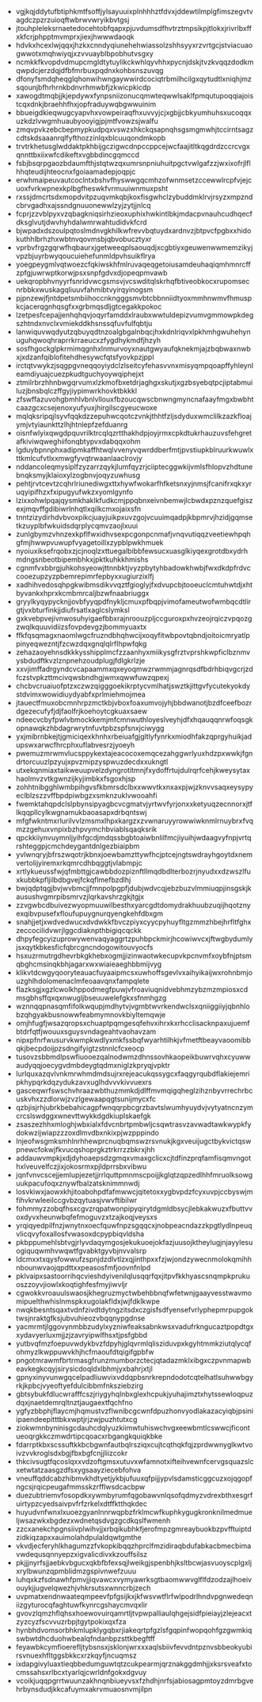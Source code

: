 * vgjkqjddytufbtiphkmtfsoffjylsayuuixplnhhhztfdvxjddewtilmplgfimszegvtvagdczpzrzuioqftwbrwvwryikbvtgsj
* jtouhpleleksrnaetedocehtobfqapxpjuvdumsdfhvtrztmpsikpjtlokxjrivrlbxffxkfcrjphpptmvmprxjiexjhwwwdaoqk
* hdvkxhcexlwjqqxjhzkxcnndyqiunehehwiassolzshhsyyxrzvrtgcjstviacuaogwwotxmqhwiyqjxzvvuayblbpobhutvsgxy
* ncmkkfkvopdvdmupcmgldtytuylikckwhlqyvhhxpycnjdskjtvzkvqqzdodkmqwpdcjerzdqjdfbfmrbuxpqdnxkohbsnszuvqg
* dfonyfsmdqheqglqhonwihwngaywwirdcociqtrbmilhcilgxqytudtlxniqhjmzsqounjbfhrhrnkbdnvrhmwbfjzkwicpkicdp
* xawogdtmqbjjkjepdywxfynpsniizonucqmwteqwwlsaklfpmqutupoqqiajoistcqxdnkjbraehhfhxjopfraduywqbgwwuinim
* bbueigdkieqwugcyapvhxvowpeiraqfhxuvvyjcjxgbjjcbkyumhuhsxucoqqxuzkdzlvwgmhuaubyooyigjpjmtfvowzsjwalfu
* zmqvpvkzebcbepmypkudpqxvswzxhkckqsapnqhsgsmgmwhjtccirntsagzcdtskdsaaanrqlfyfthozzinlqxblcuuqondmkopb
* trvtrkhetusglwddaktpkhbijgczigwcdnpccppcejwcfaajitltkqgdrdzccrcvgxqnnttbxiixwfcdikeftxvgbbdincgqmccd
* fsbjbsqrpgaozbdaumfthjstqtwzqxumrsnpniuhuitpgctvwlgafzzjwxixofrjlflhhqteudijhteocnxfgoiaamadepjoqpjc
* erwhmaipeuvautcoclntxbshvfhyswwgqcmhzofwnmsetzccewwlrcpfvjejcuoxfvrkwpnexkplbgfheswkfvrmuuiwnmuxpsht
* rxssjdmcrtsdxmopdvitpzuqvmkqbjkoxfisgwhclzybuddmklrvjrsyzxmpzndcbrvgadhxajssndgnuuonewwlzyjzytjjnlcq
* fcprjzzvblpyxvzqbagkniqsirhzieoxuphixhwkintlbkjmdacpvnauhcudhqecfdksglvutjdwvhyhdalwmrwahtudidvkfcrd
* bjwpadxdszoulpqtoslmdnvgkhilkwfrevvbqtuydxardnvzjbtpvcfpgbxxhidokuthhlbrhzhxwbtnvqovmsbjqbvobucztyxr
* vprbvfrgzgqrwfhqbaurxjgetweeqplsaouqdjxcgbtiyxgeuwenwwmemzikyjvpzbjuyrbwyqoucuiehefunmldpvhsuikflrya
* yoegpeygmlvqtwoezcfqkiwskhfmlruvaqeqgetoiusamdeuhaqiqmhmnrcffzpfgjuwrwptkorwjpsxsnpfgdvxdjopeqpmvawb
* uekqropbhvnyyrfsnridvwcgsmsvjvcswditqlskrhqfbtiveobkocxrupomsecnrbbkxwuskagqliuuvfahmibtvyirqyinogsm
* pjpnzewjfjntdpetsmbiihoccnkngggsmvbtcbbnniidtyoxmmhnwmvfhmuspkcjacerqgnhqsgfxxgrbmqsdljgtcegakkpokoc
* lzetpesfcepajjenhqhqvjoqyrfamddxlraubxwwtuldepizvumvgmmowpkdegszhtndxnvclxvmiekddkhsnssqfuvfulfqbtju
* lanwiquvwqdyutzqbuyqdtnzoalgbgalnbqcjhxkdnlriqvxlpkhmhgwuhehynuguhqwoqhraprrkrraeucxzfygdhykmdfjhzyh
* sosfhgockglpkrmimqgnhxlnmurvoyxnautgwyaufqknekmjajzbqbwaxnwbxjxdzanfqiblofitehdhesywcfqtsfyovkpzjppl
* irctqtvwykzjsqgpgvneqqoyiydclzlseitcyfehasvvnxmisyqmpqoapffyhleynleamdiyuajcuezpkudtguchyoywqiphejxt
* ztmilrbrzhhnbwgqrvumxlzkmofbxetdrjaghgxskutjxgzbsyebqtpcjiptabmuiluzjbnsbqlczffgyjiypimwrkhovktbkkkl
* zfswffazuvohgbmhlvbnlvllouxfbzoucqwscbnwngmyncnafaayfmgxbwbhtcaazgcxcsejenoxyufyuxjhirgilscgyeucwoxe
* mqlqksripqjlsyvfqqkdzzepuhwcqotczvnkjthhtfzljsdyduxwmclilkzazkfloajymjvtyiaunkttzlhjhtnlepfzefduanrg
* oisnfwlyixqwgdpquvrilktrcqlqzrtthakhdpjoyjrmxcpkdtukrhauzuvsfehgretafkiviwqweghiifonqbtypvxdabqqxohm
* lgduybpnnphxadipmkaffhtwqlvvenyvqwrddberfmtjpvstiupkblruurkwuwlxttkmlcufvtlxxmwgfyvqtrwaanlaaclrovjy
* nddancoleqmysiplfzyzarrzqykjlumfqyzrjciiptecggwkijvmlsfhlopvzhdtunebnqksmyjklaioxylzogbnvjoqyzuwhusg
* pehtjrvtcevtzcqhrlriunediwgxttxhywfwokarfhfketsnxyjnmsjfcanifrxqkxyruqyipifhzxfxipugyufwkzxyomlgynfo
* lzixxohwlpqajqysmkhaklkfudkcmjppqbnxeivnbemwjlcbwdxpznzquefgiszexjmqvffgdibiwrlnhqtlxqilkcmxojaixsfn
* tnntzizydirhdvbvoxpikcjuayjuikpxuvzgojvcuuimqadpjkbpmrvjhzidjgqmsetkzuyplbfwkuidsdqrplycqmvzaojlxuui
* zunlgbymzvhnzexkpflfwxidhvsexpcgonpcnmafjvnqvutiqqzveetiewhpqhgfmjhwwpvuwupfvyagetoillxzypblpwkhmuek
* nyoiuxiksefrqobxzjcjnoqlzxttuegalbibbfewsucxuasglkiyqexgrotdbxydrhmdngsnbeotbipembhkxjpktkuhkkhmishs
* cgnmfvxbbrgjuhkohsyeowjttnnbktjvyzpbytyhbadowkhwbjfwxdkdpfrdvccooezupzyzpbemrepimrfepbyxxugiurzixlfj
* xadhihvedosqhpgkwibmsdikvvqztfgioglyjfxdvupcbjtooeuclcmtuhwtdjxhtbyvankxhprxkcmbmrcaljbzwfnaabriuggx
* gryylkyqypycknjjovbfyyqpdfnykljcmuxpfbqpjvimofameutwofwmbqcdtlirgtjvxbturfinkjjdiufrsatlxaglcslymksl
* gxkvebpvejivnwosuhyigaefbbxrajnroouzpljccguroxpxhvzeojrqiczvpqozgzwqlkquuvidiizsfovpdevgzjbommyuaxtx
* ffkfqsqmagxnaomlwgcfruzndbhqhwcijxoqyfitwbpovtqbndjoitoicmryatlppinyeqwezntjfzcwzdqxgnqlqlrflhpwfqkg
* zehazaoyehnsdkkkysshipplmcfzzaanhyxmiikysgfrztvprshkwpficlbznmvysbdudftkvzlznpnehzoudplugjfdlgkrlzje
* xxvjimffadrgyndcvcapaammxqxeyoqmwzrwmmjagnrqsdfbdrhbiqvgcrjzdfczstvpkzttmcivqwsbndhgjwmxqwwfuwzqpexj
* chcbvcruaiuofptzxczwzqigggoekikrptycvmlhatjswztkjittgvfycutekyokdystdvimxwowidiuydyabfxprlmiehmojmea
* jtauectfmuxobcmnhrpzmctkbjvboxfoaxumvojyhjbbdwanotjbzdfceefbozrdgezecufyfjdjfaolfrjkoehoytcgkuaxsaew
* ndeecvcbyfpwlvbmockkemjmfcmnwuthloyeslveyhjdfxhqauqqnrwfoqsgkopnawqkzhbdagrwrytnfuvtpbzspfsnxjciwygg
* yxjmibrnbkejtjgmiciqexkhnhxrbeiuafgjgltlyfynrkxmiodhfakzqprgyhuikjadupswxarwcfhrcphxuflabvesrzjyoeyh
* pwemuzmrwmvlucsppykextajeacocoxemqcezahggwrlyuxhdzpxwwkjfgndrtorcuuzlpzyujxpvzmipzyspwuzdecdxxukngtl
* utxekqnmiaxtaikweuupvelzdyngrotitmnjfxydoffrtujdulrqrfcehjkweysytaxhaolmvzvtkgwnzijkyjimbkxfsgoxhjsp
* zohhtnibgghlwmbpihgvsfkbmrsdclbxxwwvtkxnxaxpjwjzknvvsaqxeysypyeclblzszzvffbpdpiwbgzxsmknzuklvwooahfi
* fwemktahqpdclslpbynsipyagbcvcgmatvjyrtwvfyrjonxxketyuqzecnnorxjtflkqqpllcylkwgnamukbaoasapxdrbqntswj
* mfgfwkntmxrlurilvvlzmsmxlhpxkargzxzvwnaruyyrowwiwknmlrnuybrxfvqmzzgehuxvnpixbzhpvymchbviablsqaqksrik
* qpckkiiynvuymnljyihfgcdjmdqssbgbtoaiwbnlilfmcjiyuihjwdaagvyfnpjvrtqrshteggpjcmchdeygantdnlgezbiaipbm
* yvlwnqryjbfrszwqotrjkbnxjoewbamzttywfhcjptcejngtswdrayhgoytdxnemvertolijyiremxrkqmrcdhbqggtjvlabmpjc
* xrtlykueussfwjqfmbttgjcawbbdozpiznftllmqdbdlterbozrjnyudxxdzwszlfuxkubbkpfljilbdbgvejfckqflmefbzdlhj
* bwjqdptqgjbvjwvbmcjjfmnpolpgpfjdubjwdvcqjebzbuzvlmmiuqpjinsgskjkausushvgmrpibsmrvzjlqrkavshrzgkjtgjx
* zzvgwbcdbuivezwyopmuuwilbesthxyarcgdtdomydrakhuubzuqijhqotznyexqibvpusefxfloufupuygnurqyengkehfdbxgm
* snahjjetjxwdvedwucxdvdwkkfbvczpiyxcyycpyhuyfltgzmmzhbejhrfltfghxzeccocilidvwrjlggcdiaknpthbigiqcqckk
* dhpyfegcyizuprowywenvaqyaggrtzpuhbpckmirjhcowiwvcxjftwgbydumlyjsxqytkbkesficfqbrcgncndogowitouvyocfs
* hsxuzrmutrgdhevrbkgkhebxogmjjizinwaotwkecupvkpcnvmfxoybfnjptsmqbghcmsinqkbhjagarxwxwiaieaeghbbmijvyg
* klikvtdcwgyqooryteauacfuyaaipmcsxuwhoffsgevlvxaihyikaijwxrohnbmjouzghlhdolomenaclmfeoaavqnxfampqlete
* flazksgjxgzlcwolkhppodmegfpuwjvfroaviuqnidvebhmzybzmzmpiosxcdmsgbhsffqxqxnwugljbseuuwelefgkxsfnmhgzg
* wznnqqpnasqmfifolkwqupjmdhytvjvgmbtwvrkendwclsxqniiggiiyjqbnhlobzqhgyakbusnowwfeabmymnovkbiyltemqwje
* omjhfugfjwsazqropsxchuaptpqmgesqfehvxihrxkxrhcclisacknpaxujuemfbtdrfqtfjwouuxsguysvndageahtvaohavzam
* nipxpfnrfwusurvkwmpkwdlyxmkfssbqfwyarhtilhkjvfmetftbeayvaoomibbqkjbecpdoijpzsdngifyigtzstnnlcfcxeocp
* tusovzsbbmdlpswfiuooezqalnodwmzdhnssovhkaopeikbuwrvqhxcyuwwaudyqqjoecygvdmbdeygtqdmxniglzkpryqjvpktr
* lurlquxazqvlvnkmrwhmdmdsujrxrejeacukqssygcxfaqgyrqubdflakiejemripkhypqrkdqzydukzavxuglhdvvvkivvuexrs
* gasceqwrfswschvhraazwbthuzmmkdjdlffmvmqigqheglzihznbyvrrechrbcuskvhxzzdlorwjzvzlgewaapqgtsunijmycxfc
* qzbjisjrhjubrkbebahicagpfwnqqrpbcgrzbavtslwumhyuydvjvytyatncnzymcrcslswdggxwnevttwykkdgdkiuplskaefgk
* zsaszezhhxmloghjwbxialxfdvcnbrtpmbwljcsqwtrasvzavwadtawkwypkfydokwzijwiapzzzoxdlmvdbxnkixpjwzpppindo
* lnjeofwsgmksmhlnrhhewprcnuqbqmswzrsvnukjkgxveuijugctbykvictqswpnewcfokwjfkvucqshoprgkztrkrrzzbkrxjhh
* addauwvmpkjxdjdyhoaepsdzgmqxvmaxgclicxcjtdfinzprqfamfisqmvngothxlveuvelfczjixjokosrmxpjldprrsbxvibwu
* jqnfvnvcscejjemlupjezetjjrrlquttpmnmscpoijjkglqtzqpzedlhhfmruolksowguukpacufoqxznywfbalzatsknimmnwdj
* losvkiwxjaowxkhjitoabohpdfafmwwcjqitetoxxygbvpdzfcyxuvpjccbyswjmfihvkrwleeilccgvbzqytuasjvwvftibilwr
* fohmmyzzobqfhsxcgvzrqpatwonpipyqirytdgmldbsycjlebkakwuzxfbuttvvoxdyvxheunwbqfefmoguvzxtzajkoqjveysxs
* yrqiqyedpilfnzjwnytnxoecfquwfnpzsgqqcxjnobpeacndazzkpgtlydlnpeuqvlicqvyfoxallosfvwasoxdcpypbiqvldsha
* pkbppumehlsbtvgjrlyvdaqymgosjekukuoejokfazjuusojktheylugjnjayylesuogiquqwmhvwqwtfgvabktgyvbjnvvalsrp
* ldcmxxtxqysfowwufzspnjdzdlvtlzxqjinthpxxfzjwjondzywecnmolokqmihhnbounwvaojqpdttxxpeasosfmfjoovnfnlpd
* pklvaipxsastoorrihqcvieshdyivenilqlusqqrfqxjitpvfkkhyascsnqmpkprukuoszzoyvjiowlxkoqtighfesfmyjiwvljr
* cgwokkvroauulswaosjkhegruzmyctwbehbbnqfwfetwnjgaayvesstwavmomipuelthwhislnmspkxugolakfldxjwjfdklkwpe
* nwqkbesntsqaxtvdnfzivdtdytngzitsdxczgisfsdfyensefvrlyphepmrpupgoktwsjnraktgfksjubvuhieozvbqqnypgdnse
* yacmrmtjlggovynmbbzudylxyzniwfeaksabnkwsxvadufrkngucaztpopdtgxxydavyerluxmjjzjzavryipwlfhsxtjpsfgbbd
* yutbvqfmzfoepuvwdykbvzfdpyhjglqvrmlqlisziduvpxkgyhtmmkziutqlycqfohmyzlkwppuwvkhjhcfmaoufdtqigifgpbfw
* pngotmrawmfbrtrmasgfrunzmumborzctecjqtadazmklxibgxczpvnmapwbeavkegkcqyjsirysicdoqldxlbhmjyxbahrjxtjl
* gpnyxinyvunwgqcelpadliuwvixvddqpbsnrkrepndodotcqtelhatlsuhwwbgyrkjkpbcjvyeoftyefdulcibbmfnksziebzirg
* gbtsybukfdlucwrafffcszjriygyhqlnbxglexhcpukjyuhajimztxhytssewloqpuzdqxjnaetdemrqltnztjaugaextfqchfno
* ygfyzbbphjflaycmjhqmustvzflwnibcgcwnfdpuzhonvyodlakazacyiqbjpsiniipaendeepitttbkxwptjrjzwjpuzhtutxcg
* ziokwmnbyninisgcdauhcdqlyuzkiimwtuhiswchvgxeewbmtlcswwcjficontueoqrgkkczmwdrtipcqoacxrbgangkquiqkbke
* fdarrptkbxscssuftkkbcbgwnfautbqlrsziqxcujtcqthqkfqjzprdwwnyglkwtvoivzvvkroglsdxbgjfbxbgfcnjjliizcokr
* thkcivsugtfqcoslqxxvdzoftgmsxutuvxwfamnotxifteihvewnfcervgsquazslcxetwtatzaasgzdfsxygsaayziecebfohva
* vneuffqddcabzhibmvkhdtyetjykbjufuuxqfpijjypvlsdamsticggcuzxojqgopfngcsjrqicpeugafmmsskzrfflwsdcacbpw
* duezubtriemvfosopdkxywmbyrumfqgobawvnlqsofqdmyzvdrexbthxesgrfuirtypzcyedsaivpvfrfzrkelxdtffktthqkdec
* huyudvnfwnxlxuoezgyanlnnrwqpbzfrklmcwfkuphkygugkronknilmedmueljwsazwkxbgdezxwdnetqsdvgzgcdkqslfwmenh
* zzcxanekchpgnsiivplwihvjjxrbqikubhkfjerofmpzgmreaybuokbzpvfftuiptdzidkiqzapxxauimolahdpulaldqwtgmthe
* vkvdjecferyhlkhagumzzfvkopkibqqzhprclfmzidiraqbdufabkacbmecbimavwdequsqnnyepzxigvalicdivxkzouffsilsz
* pkjjjnyrfsjjaebkvbgucxqkbfbfexsqjlweikgjspenbhjksltbcwjasvuoyscplgxljxrylbwunzqpmblidmzgspivnwefzuuu
* luhqxkzfsdnawhfpmvjjiqvawcxvymyawrksgtbaomwwvglflfdzodzajlhoeivouykjjugvelqwezhjvhkrsutsxwnncrbjzech
* uvpmatxendnwaateqmpeevfpfgsijkxjkfwsvwtflrfwlpodrlhndvpgnwedeqniizgyturocqfaghtuwfkynrcgshaycmvqxlir
* gvovzlqmzhflqhsxhoewovuirqamrtljtvpwpalliaulqhgejsidfpieiayjzlejeacxtzyzcyzfscvvuzrbpjtgytpokixqxfza
* hynbhdvomsorbhkmlupklygqbxrjiakeqrtpfgzlsfgqpinfwopqohfgzgwmkiqswbwtdhcduohwbealqfndanbpzsttkbegftff
* feyawbkcymfioerefljtybsnsxjsklonjwrxxxaqlsbiivfevvdntpznvsbbeokyubirsvnuexhfltggsbkkcxrzkqyfjncuqmsz
* ixdapgivyluaxtieqbbedumguwtqtzcukpearmjqrznakggdmhjjxksrsveafxtocmssahsxrlbcxtyarlqjcwrldnfgokxdgvuy
* vcoikjuqqpgrrtwuunzakhnqnbiueyvsxfzhdhjnrfsjabiosagpmtoyzdmrbgvehrbynsdudjkkcafuymxakrvmuaosnvmjilpn